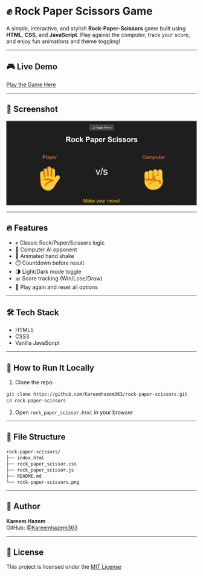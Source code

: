 # ✊ Rock Paper Scissors Game

A simple, interactive, and stylish **Rock-Paper-Scissors** game built using **HTML**, **CSS**, and **JavaScript**. Play against the computer, track your score, and enjoy fun animations and theme toggling!

---


## 🎮 Live Demo

[Play the Game Here](https://kareenhazem363.github.io/rock-paper-scissors/)

---

## 📸 Screenshot

![Game Screenshot](rock-paper-scissors.png)

---

## 🔥 Features

- ✊ Classic Rock/Paper/Scissors logic
- 🤖 Computer AI opponent
- 🤝 Animated hand shake
- ⏱️ Countdown before result
- 🌗 Light/Dark mode toggle
- 📊 Score tracking (Win/Lose/Draw)
- 🔁 Play again and reset all options

---

## 🛠️ Tech Stack

- HTML5  
- CSS3  
- Vanilla JavaScript

---

## 🚀 How to Run It Locally

1. Clone the repo:
```bash
git clone https://github.com/Kareemhazem363/rock-paper-scissors.git
cd rock-paper-scissors
```

2. Open `rock_paper_scissor.html` in your browser

---

## 📁 File Structure

```
rock-paper-scissors/
├── index.html
├── rock_paper_scissor.css
├── rock_paper_scissor.js
├── README.md
└── rock-paper-scissors.png  
```

---

## 🙌 Author

**Kareem Hazem**  
GitHub: [@Kareemhazem363](https://github.com/Kareemhazem363)

---

## 📄 License

This project is licensed under the [MIT License](LICENSE)
